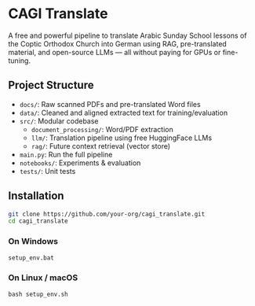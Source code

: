 # CAGI Translate

A free and powerful pipeline to translate Arabic Sunday School lessons of the Coptic Orthodox Church into German using RAG, pre-translated material, and open-source LLMs — all without paying for GPUs or fine-tuning.

## Project Structure

- `docs/`: Raw scanned PDFs and pre-translated Word files
- `data/`: Cleaned and aligned extracted text for training/evaluation
- `src/`: Modular codebase
  - `document_processing/`: Word/PDF extraction
  - `llm/`: Translation pipeline using free HuggingFace LLMs
  - `rag/`: Future context retrieval (vector store)
- `main.py`: Run the full pipeline
- `notebooks/`: Experiments & evaluation
- `tests/`: Unit tests

## Installation

```bash
git clone https://github.com/your-org/cagi_translate.git
cd cagi_translate
```

### On Windows

```bat
setup_env.bat
```

### On Linux / macOS

```bat
bash setup_env.sh
```

